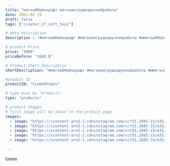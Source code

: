 ```yaml
---
title: "мягкийМайнкрафт мягкаяигрушкаручнойработы"
date: 2021-02-19
draft: false
tags: ["creator_of_soft_toys"]

# meta description
description : "#мягкийМайнкрафт #мягкаяигрушкаручнойработы #ммягкийМайнкрафт #мягкаяигрушка #майнкрафт #майнкрафтмягкий #спрутмайнкрафт #паукмайнкрафт"

# product Price
price: "3000"
priceBefore: "3600.0"

# Product Short Description
shortDescription: "#мягкийМайнкрафт #мягкаяигрушкаручнойработы #ммягкийМайнкрафт #мягкаяигрушка #майнкрафт #майнкрафтмягкий #спрутмайнкрафт #паукмайнкрафт"

#product ID
productID: "CLe6e8Ynwxv"

# type must be "products"
type: "products"

# product Images
# first image will be shown in the product page
images:
  - image: "https://scontent-arn2-1.cdninstagram.com/v/t51.2885-15/e35/152394511_252204149712538_3155974103808467070_n.jpg?se=7&tp=1&_nc_ht=scontent-arn2-1.cdninstagram.com&_nc_cat=110&_nc_ohc=xKQS8PzSKgUAX8aq5Nn&ccb=7-4&oh=f116aa9f40edeae8ef8647ac97cb649f&oe=6083A43B&_nc_sid=83d603&ig_cache_key=MjUxMjcwMjg1MDMzMTMxMzc4MA%3D%3D.2-ccb7-4"
  - image: "https://scontent-arn2-1.cdninstagram.com/v/t51.2885-15/e35/151757650_1116802448742102_1478875809228196943_n.jpg?se=7&tp=1&_nc_ht=scontent-arn2-1.cdninstagram.com&_nc_cat=106&_nc_ohc=6uBdOlZ380QAX9g_nI8&ccb=7-4&oh=3412c94f9010c7da5c769548a1b18224&oe=60861B36&_nc_sid=83d603&ig_cache_key=MjUxMjcwMjg1MDM2NTAwMTQwNw%3D%3D.2-ccb7-4"
  - image: "https://scontent-arn2-1.cdninstagram.com/v/t51.2885-15/e35/151474673_335668287768495_8910931533367968660_n.jpg?se=7&tp=1&_nc_ht=scontent-arn2-1.cdninstagram.com&_nc_cat=103&_nc_ohc=ElMZ8M-FxO8AX8oXUmN&ccb=7-4&oh=a1ec0f384ed579695a6b57e49e764b4e&oe=60835A23&_nc_sid=83d603&ig_cache_key=MjUxMjcwMjg1MDM4MTgxNjA1MA%3D%3D.2-ccb7-4"
  - image: "https://scontent-arn2-2.cdninstagram.com/v/t51.2885-15/e35/152047420_1789827224528012_311172820046566361_n.jpg?tp=1&_nc_ht=scontent-arn2-2.cdninstagram.com&_nc_cat=108&_nc_ohc=Ju2lXcNJoscAX8EaVqS&ccb=7-4&oh=92cc4d4b0d0b4775a7aef5be98219d29&oe=6082C8D2&_nc_sid=83d603&ig_cache_key=MjUxMjcwMjg1MDMzOTgyODQ3OQ%3D%3D.2-ccb7-4"
  - image: "https://scontent-arn2-1.cdninstagram.com/v/t51.2885-15/e35/152029081_887450075143154_5169763525593183329_n.jpg?se=7&tp=1&_nc_ht=scontent-arn2-1.cdninstagram.com&_nc_cat=102&_nc_ohc=CWP39_MjoJYAX9CUo6T&ccb=7-4&oh=73f07f8e0a77c72b34035f223ad153c7&oe=6083A68A&_nc_sid=83d603&ig_cache_key=MjUxMjcwMjg1MDM1NjcxMDg5MQ%3D%3D.2-ccb7-4"

---
```

lorem
